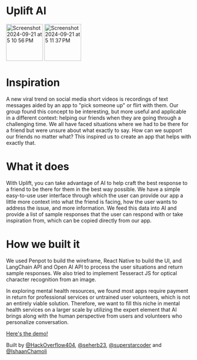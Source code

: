 # Uplift AI

<img width="100" alt="Screenshot 2024-09-21 at 5 10 56 PM" src="https://github.com/user-attachments/assets/a8989646-0c5b-4565-99b4-a658fd259242">
<img width="100" alt="Screenshot 2024-09-21 at 5 11 37 PM" src="https://github.com/user-attachments/assets/6cb9cf92-e9e8-4849-b6df-bff6aeef536d">




# Inspiration
A new viral trend on social media short videos is recordings of text messages aided by an app to "pick someone up" or flirt with them. Our group found this concept to be interesting, but more useful and applicable in a different context: helping our friends when they are going through a challenging time. We all have faced situations where we had to be there for a friend but were unsure about what exactly to say. How can we support our friends no matter what? This inspired us to create an app that helps with exactly that.

# What it does
With Uplift, you can take advantage of AI to help craft the best response to a friend to be there for them in the best way possible. We have a simple easy-to-use user interface through which the user can provide our app a little more context into what the friend is facing, how the user wants to address the issue, and more information. We feed this data into AI and provide a list of sample responses that the user can respond with or take inspiration from, which can be copied directly from our app.

# How we built it
We used Penpot to build the wireframe, React Native to build the UI, and LangChain API and Open AI API to process the user situations and return sample responses. We also tried to implement Tesseract JS for optical character recognition from an image.


In exploring mental health resources, we found most apps require payment in return for professional services or untrained user volunteers, which is not an entirely viable solution. Therefore, we want to fill this niche in mental health services on a larger scale by utilizing the expert element that AI brings along with the human perspective from users and volunteers who personalize conversation.


[Here's the demo!](https://www.youtube.com/watch?v=76T-BBqLBeY)


Built by [@HackOverflow404](https://github.com/HackOverflow404), [@seherb23](https://github.com/seherb23), [@superstarcoder](https://github.com/superstarcoder) and [@IshaanChamoli](https://github.com/IshaanChamoli)


